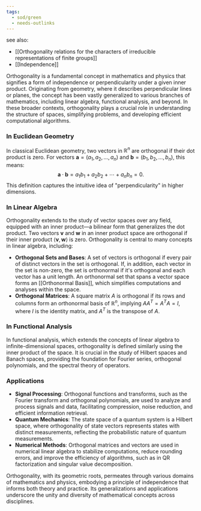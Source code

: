 ```yaml
---
tags:
  - sod/green
  - needs-outlinks
---
```


see also:
- [[Orthogonality relations for the characters of irreducible representations of finite groups]]
- [[Independence]]

Orthogonality is a fundamental concept in mathematics and physics that signifies a form of independence or perpendicularity under a given inner product. Originating from geometry, where it describes perpendicular lines or planes, the concept has been vastly generalized to various branches of mathematics, including linear algebra, functional analysis, and beyond. In these broader contexts, orthogonality plays a crucial role in understanding the structure of spaces, simplifying problems, and developing efficient computational algorithms.

### In Euclidean Geometry

In classical Euclidean geometry, two vectors in $\mathbb{R}^n$ are orthogonal if their dot product is zero. For vectors $\mathbf{a} = (a_1, a_2, \ldots, a_n)$ and $\mathbf{b} = (b_1, b_2, \ldots, b_n)$, this means:
$$
\mathbf{a} \cdot \mathbf{b} = a_1b_1 + a_2b_2 + \cdots + a_nb_n = 0.
$$
This definition captures the intuitive idea of "perpendicularity" in higher dimensions.

### In Linear Algebra

Orthogonality extends to the study of vector spaces over any field, equipped with an inner product—a bilinear form that generalizes the dot product. Two vectors $\mathbf{v}$ and $\mathbf{w}$ in an inner product space are orthogonal if their inner product $\langle \mathbf{v}, \mathbf{w} \rangle$ is zero. Orthogonality is central to many concepts in linear algebra, including:

- **Orthogonal Sets and Bases**: A set of vectors is orthogonal if every pair of distinct vectors in the set is orthogonal. If, in addition, each vector in the set is non-zero, the set is orthonormal if it's orthogonal and each vector has a unit length. An orthonormal set that spans a vector space forms an [[Orthonormal Basis]], which simplifies computations and analyses within the space.
- **Orthogonal Matrices**: A square matrix $A$ is orthogonal if its rows and columns form an orthonormal basis of $\mathbb{R}^n$, implying $AA^T = A^TA = I$, where $I$ is the identity matrix, and $A^T$ is the transpose of $A$.

### In Functional Analysis

In functional analysis, which extends the concepts of linear algebra to infinite-dimensional spaces, orthogonality is defined similarly using the inner product of the space. It is crucial in the study of Hilbert spaces and Banach spaces, providing the foundation for Fourier series, orthogonal polynomials, and the spectral theory of operators.

### Applications

- **Signal Processing**: Orthogonal functions and transforms, such as the Fourier transform and orthogonal polynomials, are used to analyze and process signals and data, facilitating compression, noise reduction, and efficient information retrieval.
- **Quantum Mechanics**: The state space of a quantum system is a Hilbert space, where orthogonality of state vectors represents states with distinct measurements, reflecting the probabilistic nature of quantum measurements.
- **Numerical Methods**: Orthogonal matrices and vectors are used in numerical linear algebra to stabilize computations, reduce rounding errors, and improve the efficiency of algorithms, such as in QR factorization and singular value decomposition.

Orthogonality, with its geometric roots, permeates through various domains of mathematics and physics, embodying a principle of independence that informs both theory and practice. Its generalizations and applications underscore the unity and diversity of mathematical concepts across disciplines.

